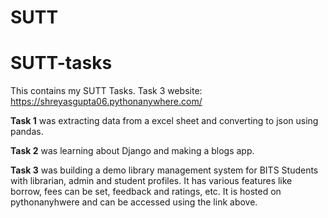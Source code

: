 # SUTT
# SUTT-tasks
This contains my SUTT Tasks. Task 3 website: https://shreyasgupta06.pythonanywhere.com/ 

**Task 1** was extracting data from a excel sheet and converting to json using pandas. 

**Task 2** was learning about Django and making a blogs app. 

**Task 3** was building a demo library management system for BITS Students with librarian, admin and student profiles. It has various features like borrow, fees can be set, feedback and ratings, etc. It is hosted on pythonanyhwere and can be accessed using the link above.
